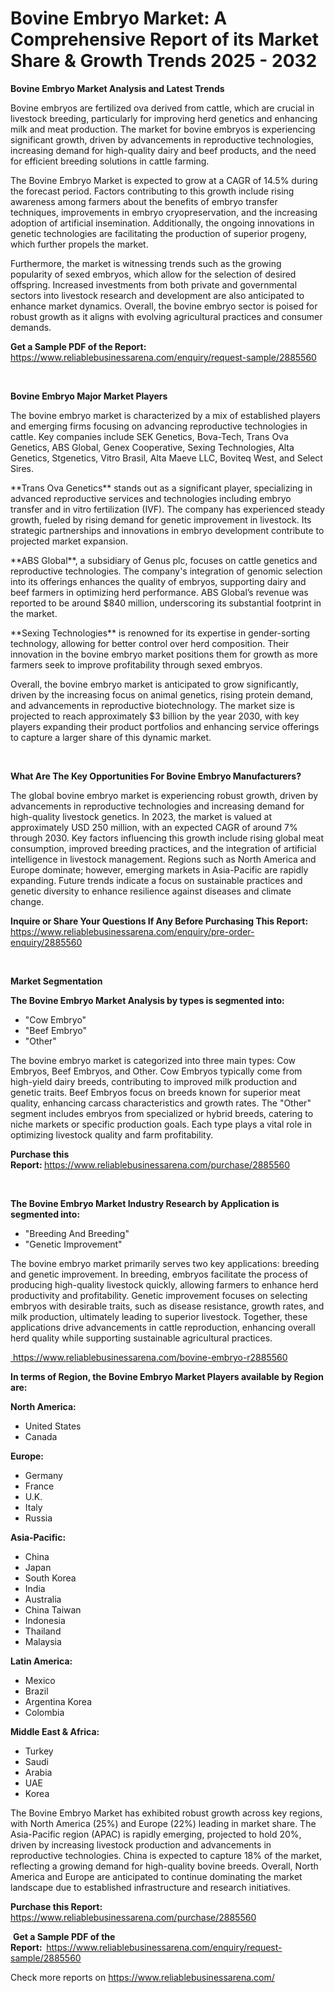 <p><h1>Bovine Embryo Market: A Comprehensive Report of its Market Share & Growth Trends 2025 - 2032</h1></p><p><strong>Bovine Embryo Market Analysis and Latest Trends</strong></p>
<p><p>Bovine embryos are fertilized ova derived from cattle, which are crucial in livestock breeding, particularly for improving herd genetics and enhancing milk and meat production. The market for bovine embryos is experiencing significant growth, driven by advancements in reproductive technologies, increasing demand for high-quality dairy and beef products, and the need for efficient breeding solutions in cattle farming.</p><p>The Bovine Embryo Market is expected to grow at a CAGR of 14.5% during the forecast period. Factors contributing to this growth include rising awareness among farmers about the benefits of embryo transfer techniques, improvements in embryo cryopreservation, and the increasing adoption of artificial insemination. Additionally, the ongoing innovations in genetic technologies are facilitating the production of superior progeny, which further propels the market.</p><p>Furthermore, the market is witnessing trends such as the growing popularity of sexed embryos, which allow for the selection of desired offspring. Increased investments from both private and governmental sectors into livestock research and development are also anticipated to enhance market dynamics. Overall, the bovine embryo sector is poised for robust growth as it aligns with evolving agricultural practices and consumer demands.</p></p>
<p><strong>Get a Sample PDF of the Report:&nbsp;</strong> <a href="https://www.reliablebusinessarena.com/enquiry/request-sample/2885560?utm_campaign=2221&utm_medium=2&utm_source=Github&utm_content=ia&utm_term=13032025&utm_id=bovine-embryo">https://www.reliablebusinessarena.com/enquiry/request-sample/2885560</a></p>
<p>&nbsp;</p>
<p><strong>Bovine Embryo Major Market Players</strong></p>
<p><p>The bovine embryo market is characterized by a mix of established players and emerging firms focusing on advancing reproductive technologies in cattle. Key companies include SEK Genetics, Bova-Tech, Trans Ova Genetics, ABS Global, Genex Cooperative, Sexing Technologies, Alta Genetics, Stgenetics, Vitro Brasil, Alta Maeve LLC, Boviteq West, and Select Sires.</p><p>**Trans Ova Genetics** stands out as a significant player, specializing in advanced reproductive services and technologies including embryo transfer and in vitro fertilization (IVF). The company has experienced steady growth, fueled by rising demand for genetic improvement in livestock. Its strategic partnerships and innovations in embryo development contribute to projected market expansion.</p><p>**ABS Global**, a subsidiary of Genus plc, focuses on cattle genetics and reproductive technologies. The company's integration of genomic selection into its offerings enhances the quality of embryos, supporting dairy and beef farmers in optimizing herd performance. ABS Global’s revenue was reported to be around $840 million, underscoring its substantial footprint in the market.</p><p>**Sexing Technologies** is renowned for its expertise in gender-sorting technology, allowing for better control over herd composition. Their innovation in the bovine embryo market positions them for growth as more farmers seek to improve profitability through sexed embryos.</p><p>Overall, the bovine embryo market is anticipated to grow significantly, driven by the increasing focus on animal genetics, rising protein demand, and advancements in reproductive biotechnology. The market size is projected to reach approximately $3 billion by the year 2030, with key players expanding their product portfolios and enhancing service offerings to capture a larger share of this dynamic market.</p></p>
<p>&nbsp;</p>
<p><strong>What Are The Key Opportunities For Bovine Embryo Manufacturers?</strong></p>
<p><p>The global bovine embryo market is experiencing robust growth, driven by advancements in reproductive technologies and increasing demand for high-quality livestock genetics. In 2023, the market is valued at approximately USD 250 million, with an expected CAGR of around 7% through 2030. Key factors influencing this growth include rising global meat consumption, improved breeding practices, and the integration of artificial intelligence in livestock management. Regions such as North America and Europe dominate; however, emerging markets in Asia-Pacific are rapidly expanding. Future trends indicate a focus on sustainable practices and genetic diversity to enhance resilience against diseases and climate change.</p></p>
<p><strong>Inquire or Share Your Questions If Any Before Purchasing This Report:</strong> <a href="https://www.reliablebusinessarena.com/enquiry/pre-order-enquiry/2885560?utm_campaign=2221&utm_medium=2&utm_source=Github&utm_content=ia&utm_term=13032025&utm_id=bovine-embryo">https://www.reliablebusinessarena.com/enquiry/pre-order-enquiry/2885560</a></p>
<p>&nbsp;</p>
<p><strong>Market Segmentation</strong></p>
<p><strong>The Bovine Embryo Market Analysis by types is segmented into:</strong></p>
<p><ul><li>"Cow Embryo"</li><li>"Beef Embryo"</li><li>"Other"</li></ul></p>
<p><p>The bovine embryo market is categorized into three main types: Cow Embryos, Beef Embryos, and Other. Cow Embryos typically come from high-yield dairy breeds, contributing to improved milk production and genetic traits. Beef Embryos focus on breeds known for superior meat quality, enhancing carcass characteristics and growth rates. The "Other" segment includes embryos from specialized or hybrid breeds, catering to niche markets or specific production goals. Each type plays a vital role in optimizing livestock quality and farm profitability.</p></p>
<p><strong>Purchase this Report:&nbsp;</strong><a href="https://www.reliablebusinessarena.com/purchase/2885560?utm_campaign=2221&utm_medium=2&utm_source=Github&utm_content=ia&utm_term=13032025&utm_id=bovine-embryo">https://www.reliablebusinessarena.com/purchase/2885560</a></p>
<p>&nbsp;</p>
<p><strong>The Bovine Embryo Market Industry Research by Application is segmented into:</strong></p>
<p><ul><li>"Breeding And Breeding"</li><li>"Genetic Improvement"</li></ul></p>
<p><p>The bovine embryo market primarily serves two key applications: breeding and genetic improvement. In breeding, embryos facilitate the process of producing high-quality livestock quickly, allowing farmers to enhance herd productivity and profitability. Genetic improvement focuses on selecting embryos with desirable traits, such as disease resistance, growth rates, and milk production, ultimately leading to superior livestock. Together, these applications drive advancements in cattle reproduction, enhancing overall herd quality while supporting sustainable agricultural practices.</p></p>
<p><a href="https://www.reliablebusinessarena.com/bovine-embryo-r2885560?utm_campaign=2221&utm_medium=2&utm_source=Github&utm_content=ia&utm_term=13032025&utm_id=bovine-embryo">&nbsp;https://www.reliablebusinessarena.com/bovine-embryo-r2885560</a></p>
<p><strong>In terms of Region, the Bovine Embryo Market Players available by Region are:</strong></p>
<p>
    <p> <strong> North America: </strong>
        <ul>
            <li>United States</li>
            <li>Canada</li>
        </ul>
        </p> 
    <p> <strong> Europe: </strong>
        <ul>
            <li>Germany</li>
            <li>France</li>
            <li>U.K.</li>
            <li>Italy</li>
            <li>Russia</li>
        </ul>
        </p> 
    <p> <strong> Asia-Pacific: </strong>
        <ul>
            <li>China</li>
            <li>Japan</li>
            <li>South Korea</li>
            <li>India</li>
            <li>Australia</li>
            <li>China Taiwan</li>
            <li>Indonesia</li>
            <li>Thailand</li>
            <li>Malaysia</li>
        </ul>
        </p> 
    <p> <strong> Latin America: </strong>
        <ul>
            <li>Mexico</li>
            <li>Brazil</li>
            <li>Argentina Korea</li>
            <li>Colombia</li>
        </ul>
        </p> 
    <p> <strong> Middle East & Africa: </strong>
        <ul>
            <li>Turkey</li>
            <li>Saudi</li>
            <li>Arabia</li>
            <li>UAE</li>
            <li>Korea</li>
        </ul>
    </p>
    </p>
<p><p>The Bovine Embryo Market has exhibited robust growth across key regions, with North America (25%) and Europe (22%) leading in market share. The Asia-Pacific region (APAC) is rapidly emerging, projected to hold 20%, driven by increasing livestock production and advancements in reproductive technologies. China is expected to capture 18% of the market, reflecting a growing demand for high-quality bovine breeds. Overall, North America and Europe are anticipated to continue dominating the market landscape due to established infrastructure and research initiatives.</p></p>
<p><strong>Purchase this Report: </strong><a href="https://www.reliablebusinessarena.com/purchase/2885560?utm_campaign=2221&utm_medium=2&utm_source=Github&utm_content=ia&utm_term=13032025&utm_id=bovine-embryo">https://www.reliablebusinessarena.com/purchase/2885560</a></p>
<p>&nbsp;<strong>Get a Sample PDF of the Report:&nbsp;&nbsp;</strong><a href="https://www.reliablebusinessarena.com/enquiry/request-sample/2885560?utm_campaign=2221&utm_medium=2&utm_source=Github&utm_content=ia&utm_term=13032025&utm_id=bovine-embryo">https://www.reliablebusinessarena.com/enquiry/request-sample/2885560</a></p>
<p><strong></strong></p>
<p>Check more reports on <a href="https://www.reliablebusinessarena.com/?utm_campaign=2221&utm_medium=2&utm_source=Github&utm_content=ia&utm_term=13032025&utm_id=bovine-embryo">https://www.reliablebusinessarena.com/</a></p>